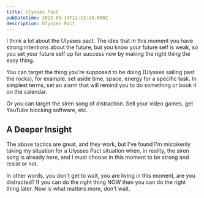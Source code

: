 ```yaml
---
title: Ulysses Pact
pubDatetime: 2022-03-14T12:13:24.000Z
description: Ulysses Pact
---
```


I think a lot about the Ulysses pact. The idea that in this moment you have
strong intentions about the future, but you know your future self is weak, so
you set your future self up for success now by making the right thing the easy
thing.

You can target the thing you're supposed to be doing (Ulysses sailing past the
rocks), for example, set aside time, space, energy for a specific task. In
simplest terms, set an alarm that will remind you to do something or book it on
the calendar.

Or you can target the siren song of distraction. Sell your video games, get
YouTube blocking software, etc.

## A Deeper Insight

The above tactics are great, and they work, but I've found I'm mistakenly taking
my situation for a Ulysses Pact situation when, in reality, the siren song is
already here, and I must choose in this moment to be strong and resist or not.

In other words, you don't get to wait, you are living in this moment, are you
distracted? If you can do the right thing NOW then you can do the right thing
later. Now is what matters more, don't wait.
